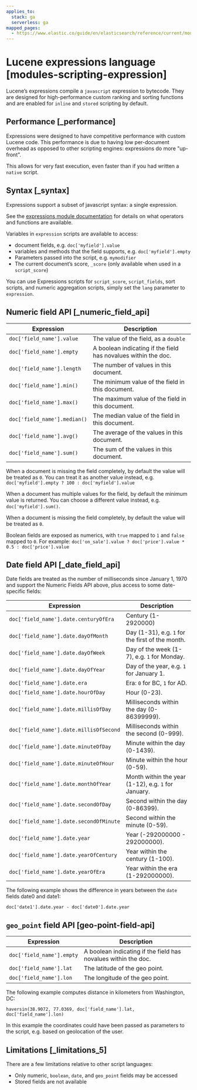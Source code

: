 ```yaml
---
applies_to:
  stack: ga
  serverless: ga
mapped_pages:
  - https://www.elastic.co/guide/en/elasticsearch/reference/current/modules-scripting-expression.html
---
```


# Lucene expressions language [modules-scripting-expression]

Lucene’s expressions compile a `javascript` expression to bytecode. They are designed for high-performance custom ranking and sorting functions and are enabled for `inline` and `stored` scripting by default.


## Performance [_performance] 

Expressions were designed to have competitive performance with custom Lucene code. This performance is due to having low per-document overhead as opposed to other scripting engines: expressions do more "up-front".

This allows for very fast execution, even faster than if you had written a `native` script.


## Syntax [_syntax] 

Expressions support a subset of javascript syntax: a single expression.

See the [expressions module documentation](https://lucene.apache.org/core/10_0_0/expressions/index.md?org/apache/lucene/expressions/js/package-summary.md) for details on what operators and functions are available.

Variables in `expression` scripts are available to access:

* document fields, e.g. `doc['myfield'].value`
* variables and methods that the field supports, e.g. `doc['myfield'].empty`
* Parameters passed into the script, e.g. `mymodifier`
* The current document’s score, `_score` (only available when used in a `script_score`)

You can use Expressions scripts for `script_score`, `script_fields`, sort scripts, and numeric aggregation scripts, simply set the `lang` parameter to `expression`.


## Numeric field API [_numeric_field_api] 

| Expression | Description |
| --- | --- |
| `doc['field_name'].value` | The value of the field, as a `double` |
| `doc['field_name'].empty` | A boolean indicating if the field has novalues within the doc. |
| `doc['field_name'].length` | The number of values in this document. |
| `doc['field_name'].min()` | The minimum value of the field in this document. |
| `doc['field_name'].max()` | The maximum value of the field in this document. |
| `doc['field_name'].median()` | The median value of the field in this document. |
| `doc['field_name'].avg()` | The average of the values in this document. |
| `doc['field_name'].sum()` | The sum of the values in this document. |

When a document is missing the field completely, by default the value will be treated as `0`. You can treat it as another value instead, e.g. `doc['myfield'].empty ? 100 : doc['myfield'].value`

When a document has multiple values for the field, by default the minimum value is returned. You can choose a different value instead, e.g. `doc['myfield'].sum()`.

When a document is missing the field completely, by default the value will be treated as `0`.

Boolean fields are exposed as numerics, with `true` mapped to `1` and `false` mapped to `0`. For example: `doc['on_sale'].value ? doc['price'].value * 0.5 : doc['price'].value`


## Date field API [_date_field_api] 

Date fields are treated as the number of milliseconds since January 1, 1970 and support the Numeric Fields API above, plus access to some date-specific fields:

| Expression | Description |
| --- | --- |
| `doc['field_name'].date.centuryOfEra` | Century (1-2920000) |
| `doc['field_name'].date.dayOfMonth` | Day (1-31), e.g. `1` for the first of the month. |
| `doc['field_name'].date.dayOfWeek` | Day of the week (1-7), e.g. `1` for Monday. |
| `doc['field_name'].date.dayOfYear` | Day of the year, e.g. `1` for January 1. |
| `doc['field_name'].date.era` | Era: `0` for BC, `1` for AD. |
| `doc['field_name'].date.hourOfDay` | Hour (0-23). |
| `doc['field_name'].date.millisOfDay` | Milliseconds within the day (0-86399999). |
| `doc['field_name'].date.millisOfSecond` | Milliseconds within the second (0-999). |
| `doc['field_name'].date.minuteOfDay` | Minute within the day (0-1439). |
| `doc['field_name'].date.minuteOfHour` | Minute within the hour (0-59). |
| `doc['field_name'].date.monthOfYear` | Month within the year (1-12), e.g. `1` for January. |
| `doc['field_name'].date.secondOfDay` | Second within the day (0-86399). |
| `doc['field_name'].date.secondOfMinute` | Second within the minute (0-59). |
| `doc['field_name'].date.year` | Year (-292000000 - 292000000). |
| `doc['field_name'].date.yearOfCentury` | Year within the century (1-100). |
| `doc['field_name'].date.yearOfEra` | Year within the era (1-292000000). |

The following example shows the difference in years between the `date` fields date0 and date1:

`doc['date1'].date.year - doc['date0'].date.year`


## `geo_point` field API [geo-point-field-api] 

| Expression | Description |
| --- | --- |
| `doc['field_name'].empty` | A boolean indicating if the field has novalues within the doc. |
| `doc['field_name'].lat` | The latitude of the geo point. |
| `doc['field_name'].lon` | The longitude of the geo point. |

The following example computes distance in kilometers from Washington, DC:

`haversin(38.9072, 77.0369, doc['field_name'].lat, doc['field_name'].lon)`

In this example the coordinates could have been passed as parameters to the script, e.g. based on geolocation of the user.


## Limitations [_limitations_5] 

There are a few limitations relative to other script languages:

* Only numeric, `boolean`, `date`, and `geo_point` fields may be accessed
* Stored fields are not available

